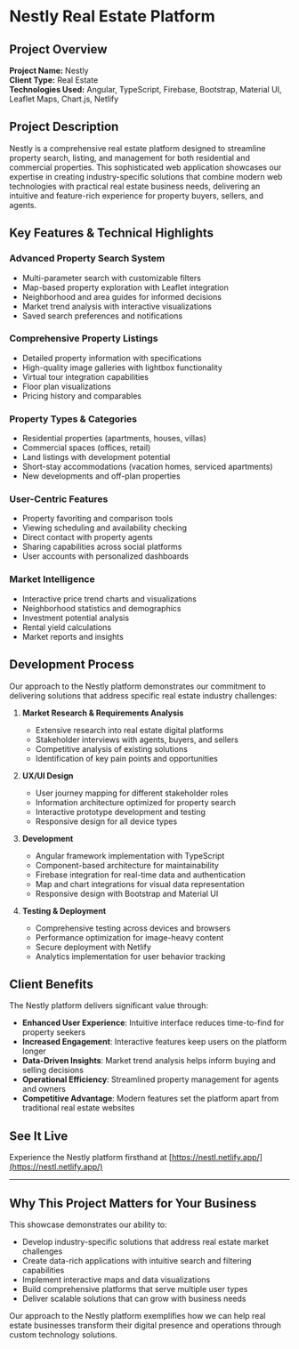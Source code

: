 # Nestly Real Estate Platform

## Project Overview

**Project Name:** Nestly  
**Client Type:** Real Estate  
**Technologies Used:** Angular, TypeScript, Firebase, Bootstrap, Material UI, Leaflet Maps, Chart.js, Netlify

## Project Description

Nestly is a comprehensive real estate platform designed to streamline property search, listing, and management for both residential and commercial properties. This sophisticated web application showcases our expertise in creating industry-specific solutions that combine modern web technologies with practical real estate business needs, delivering an intuitive and feature-rich experience for property buyers, sellers, and agents.

## Key Features & Technical Highlights

### Advanced Property Search System
- Multi-parameter search with customizable filters
- Map-based property exploration with Leaflet integration
- Neighborhood and area guides for informed decisions
- Market trend analysis with interactive visualizations
- Saved search preferences and notifications

### Comprehensive Property Listings
- Detailed property information with specifications
- High-quality image galleries with lightbox functionality
- Virtual tour integration capabilities
- Floor plan visualizations
- Pricing history and comparables

### Property Types & Categories
- Residential properties (apartments, houses, villas)
- Commercial spaces (offices, retail)
- Land listings with development potential
- Short-stay accommodations (vacation homes, serviced apartments)
- New developments and off-plan properties

### User-Centric Features
- Property favoriting and comparison tools
- Viewing scheduling and availability checking
- Direct contact with property agents
- Sharing capabilities across social platforms
- User accounts with personalized dashboards

### Market Intelligence
- Interactive price trend charts and visualizations
- Neighborhood statistics and demographics
- Investment potential analysis
- Rental yield calculations
- Market reports and insights

## Development Process

Our approach to the Nestly platform demonstrates our commitment to delivering solutions that address specific real estate industry challenges:

1. **Market Research & Requirements Analysis**
   - Extensive research into real estate digital platforms
   - Stakeholder interviews with agents, buyers, and sellers
   - Competitive analysis of existing solutions
   - Identification of key pain points and opportunities

2. **UX/UI Design**
   - User journey mapping for different stakeholder roles
   - Information architecture optimized for property search
   - Interactive prototype development and testing
   - Responsive design for all device types

3. **Development**
   - Angular framework implementation with TypeScript
   - Component-based architecture for maintainability
   - Firebase integration for real-time data and authentication
   - Map and chart integrations for visual data representation
   - Responsive design with Bootstrap and Material UI

4. **Testing & Deployment**
   - Comprehensive testing across devices and browsers
   - Performance optimization for image-heavy content
   - Secure deployment with Netlify
   - Analytics implementation for user behavior tracking

## Client Benefits

The Nestly platform delivers significant value through:

- **Enhanced User Experience**: Intuitive interface reduces time-to-find for property seekers
- **Increased Engagement**: Interactive features keep users on the platform longer
- **Data-Driven Insights**: Market trend analysis helps inform buying and selling decisions
- **Operational Efficiency**: Streamlined property management for agents and owners
- **Competitive Advantage**: Modern features set the platform apart from traditional real estate websites

## See It Live

Experience the Nestly platform firsthand at [https://nestl.netlify.app/](https://nestl.netlify.app/)

---

## Why This Project Matters for Your Business

This showcase demonstrates our ability to:
- Develop industry-specific solutions that address real estate market challenges
- Create data-rich applications with intuitive search and filtering capabilities
- Implement interactive maps and data visualizations
- Build comprehensive platforms that serve multiple user types
- Deliver scalable solutions that can grow with business needs

Our approach to the Nestly platform exemplifies how we can help real estate businesses transform their digital presence and operations through custom technology solutions.
